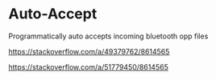 # Auto-Accept
Programmatically auto accepts incoming bluetooth opp files

https://stackoverflow.com/a/49379762/8614565

https://stackoverflow.com/a/51779450/8614565
